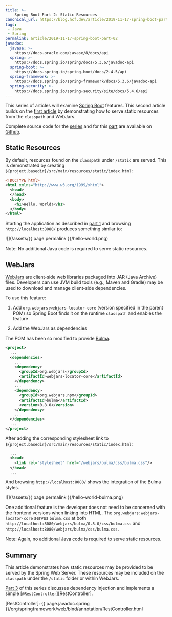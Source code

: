 ```yaml
---
title: >-
    Spring Boot Part 2: Static Resources
canonical_url: https://blog.hcf.dev/article/2019-11-17-spring-boot-part-02
tags:
 - Java
 - Spring
permalink: article/2019-11-17-spring-boot-part-02
javadoc:
  javase: >-
    https://docs.oracle.com/javase/8/docs/api
  spring: >-
    https://docs.spring.io/spring/docs/5.3.6/javadoc-api
  spring-boot: >-
    https://docs.spring.io/spring-boot/docs/2.4.5/api
  spring-framework: >-
    https://docs.spring.io/spring-framework/docs/5.3.6/javadoc-api
  spring-security: >-
    https://docs.spring.io/spring-security/site/docs/5.4.6/api
---
```


This series of articles will examine
[Spring Boot](https://spring.io/projects/spring-boot)
features.  This second article builds on the
[first article](/article/2019-11-16-spring-boot-part-01)
by demonstrating how to serve static resources from the `classpath` and
WebJars.

Complete source code for the
[series](https://github.com/allen-ball/spring-boot-web-server)
and for this
[part](https://github.com/allen-ball/spring-boot-web-server/tree/master/part-02)
are available on [Github](https://github.com/allen-ball).


## Static Resources

By default, resources found on the `classpath` under `/static` are served.
This is demonstrated by creating
`${project.basedir}/src/main/resources/static/index.html`:

``` xml
<!DOCTYPE html>
<html xmlns="http://www.w3.org/1999/xhtml">
  <head>
  </head>
  <body>
    <h1>Hello, World!</h1>
  </body>
</html>
```

Starting the application as described in
[part 1](/article/2019-11-16-spring-boot-part-01) and
browsing `http://localhost:8080/` produces something similar to:

![](/assets/{{ page.permalink }}/hello-world.png)

Note: No additional Java code is required to serve static resources.


## WebJars

[WebJars](https://www.webjars.org/) are client-side web
libraries packaged into JAR (Java Archive) files.  Developers can use JVM
build tools (e.g., Maven and Gradle) may be used to download and manage
client-side dependencies.

To use this feature:

1. Add `org.webjars:webjars-locator-core` (version specified in the parent
POM) so Spring Boot finds it on the runtime `classpath` and enables the
feature

2. Add the WebJars as dependencies

The POM has been so modified to provide
[Bulma](https://bulma.io/).

``` xml
<project>
  ...
  <dependencies>
    ...
    <dependency>
      <groupId>org.webjars</groupId>
      <artifactId>webjars-locator-core</artifactId>
    </dependency>
    ...
    <dependency>
      <groupId>org.webjars.npm</groupId>
      <artifactId>bulma</artifactId>
      <version>0.8.0</version>
    </dependency>
    ...
  </dependencies>
  ...
</project>
```

After adding the corresponding stylesheet link to
`${project.basedir}/src/main/resources/static/index.html`:

``` xml
  ...
  <head>
    <link rel="stylesheet" href="/webjars/bulma/css/bulma.css"/>
  </head>
  ...
```

And browsing `http://localhost:8080/` shows the integration of the Bulma
styles.

![](/assets/{{ page.permalink }}/hello-world-bulma.png)

One additional feature is the developer does not need to be concerned with
the frontend versions when linking into HTML.  The
`org.webjars:webjars-locator-core` serves `bulma.css` at both
`http://localhost:8080/webjars/bulma/0.8.0/css/bulma.css` and
`http://localhost:8080/webjars/bulma/css/bulma.css`.

Note: Again, no additional Java code is required to serve static resources.


## Summary

This article demonstrates how static resources may be provided to be served
by the Spring Web Server.  These resources may be included on the
`classpath` under the `/static` folder or within WebJars.

[Part 3](/article/2019-12-15-spring-boot-part-03) of this series discusses
dependency injection and implements a simple
[`@RestController`][RestController].


[RestController]: {{ page.javadoc.spring }}/org/springframework/web/bind/annotation/RestController.html
